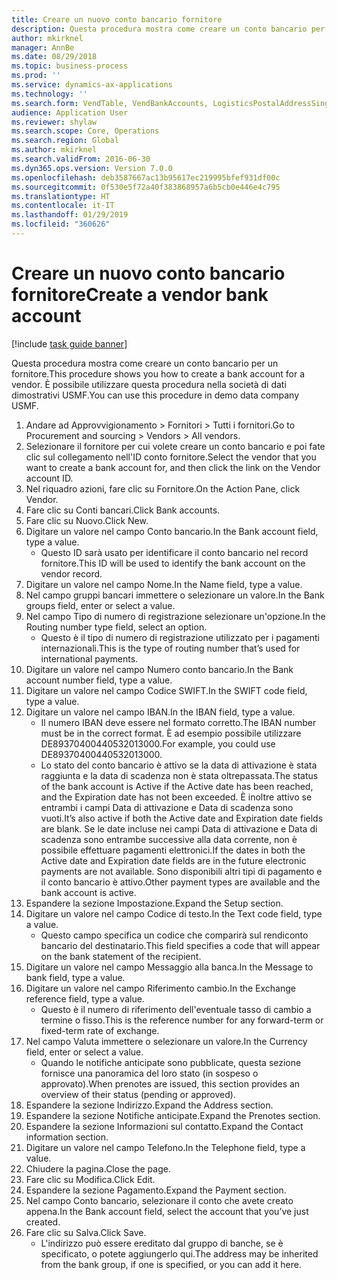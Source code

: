 ```yaml
---
title: Creare un nuovo conto bancario fornitore
description: Questa procedura mostra come creare un conto bancario per un fornitore.
author: mkirknel
manager: AnnBe
ms.date: 08/29/2018
ms.topic: business-process
ms.prod: ''
ms.service: dynamics-ax-applications
ms.technology: ''
ms.search.form: VendTable, VendBankAccounts, LogisticsPostalAddressSingle
audience: Application User
ms.reviewer: shylaw
ms.search.scope: Core, Operations
ms.search.region: Global
ms.author: mkirknel
ms.search.validFrom: 2016-06-30
ms.dyn365.ops.version: Version 7.0.0
ms.openlocfilehash: deb3587667ac13b95617ec219995bfef931df00c
ms.sourcegitcommit: 0f530e5f72a40f383868957a6b5cb0e446e4c795
ms.translationtype: HT
ms.contentlocale: it-IT
ms.lasthandoff: 01/29/2019
ms.locfileid: "360626"
---
```

# <a name="create-a-vendor-bank-account"></a><span data-ttu-id="19314-103">Creare un nuovo conto bancario fornitore</span><span class="sxs-lookup"><span data-stu-id="19314-103">Create a vendor bank account</span></span>

[!include [task guide banner](../../includes/task-guide-banner.md)]

<span data-ttu-id="19314-104">Questa procedura mostra come creare un conto bancario per un fornitore.</span><span class="sxs-lookup"><span data-stu-id="19314-104">This procedure shows you how to create a bank account for a vendor.</span></span> <span data-ttu-id="19314-105">È possibile utilizzare questa procedura nella società di dati dimostrativi USMF.</span><span class="sxs-lookup"><span data-stu-id="19314-105">You can use this procedure in demo data company USMF.</span></span>

1. <span data-ttu-id="19314-106">Andare ad Approvvigionamento > Fornitori > Tutti i fornitori.</span><span class="sxs-lookup"><span data-stu-id="19314-106">Go to Procurement and sourcing > Vendors > All vendors.</span></span>
2. <span data-ttu-id="19314-107">Selezionare il fornitore per cui volete creare un conto bancario e poi fate clic sul collegamento nell'ID conto fornitore.</span><span class="sxs-lookup"><span data-stu-id="19314-107">Select the vendor that you want to create a bank account for, and then click the link on the Vendor account ID.</span></span>
3. <span data-ttu-id="19314-108">Nel riquadro azioni, fare clic su Fornitore.</span><span class="sxs-lookup"><span data-stu-id="19314-108">On the Action Pane, click Vendor.</span></span>
4. <span data-ttu-id="19314-109">Fare clic su Conti bancari.</span><span class="sxs-lookup"><span data-stu-id="19314-109">Click Bank accounts.</span></span>
5. <span data-ttu-id="19314-110">Fare clic su Nuovo.</span><span class="sxs-lookup"><span data-stu-id="19314-110">Click New.</span></span>
6. <span data-ttu-id="19314-111">Digitare un valore nel campo Conto bancario.</span><span class="sxs-lookup"><span data-stu-id="19314-111">In the Bank account field, type a value.</span></span>
    * <span data-ttu-id="19314-112">Questo ID sarà usato per identificare il conto bancario nel record fornitore.</span><span class="sxs-lookup"><span data-stu-id="19314-112">This ID will be used to identify the bank account on the vendor record.</span></span>  
7. <span data-ttu-id="19314-113">Digitare un valore nel campo Nome.</span><span class="sxs-lookup"><span data-stu-id="19314-113">In the Name field, type a value.</span></span>
8. <span data-ttu-id="19314-114">Nel campo gruppi bancari immettere o selezionare un valore.</span><span class="sxs-lookup"><span data-stu-id="19314-114">In the Bank groups field, enter or select a value.</span></span>
9. <span data-ttu-id="19314-115">Nel campo Tipo di numero di registrazione selezionare un'opzione.</span><span class="sxs-lookup"><span data-stu-id="19314-115">In the Routing number type field, select an option.</span></span>
    * <span data-ttu-id="19314-116">Questo è il tipo di numero di registrazione utilizzato per i pagamenti internazionali.</span><span class="sxs-lookup"><span data-stu-id="19314-116">This is the type of routing number that’s used for international payments.</span></span>  
10. <span data-ttu-id="19314-117">Digitare un valore nel campo Numero conto bancario.</span><span class="sxs-lookup"><span data-stu-id="19314-117">In the Bank account number field, type a value.</span></span>
11. <span data-ttu-id="19314-118">Digitare un valore nel campo Codice SWIFT.</span><span class="sxs-lookup"><span data-stu-id="19314-118">In the SWIFT code field, type a value.</span></span>
12. <span data-ttu-id="19314-119">Digitare un valore nel campo IBAN.</span><span class="sxs-lookup"><span data-stu-id="19314-119">In the IBAN field, type a value.</span></span>
    * <span data-ttu-id="19314-120">Il numero IBAN deve essere nel formato corretto.</span><span class="sxs-lookup"><span data-stu-id="19314-120">The IBAN number must be in the correct format.</span></span> <span data-ttu-id="19314-121">È ad esempio possibile utilizzare DE89370400440532013000.</span><span class="sxs-lookup"><span data-stu-id="19314-121">For example, you could use DE89370400440532013000.</span></span>  
    * <span data-ttu-id="19314-122">Lo stato del conto bancario è attivo se la data di attivazione è stata raggiunta e la data di scadenza non è stata oltrepassata.</span><span class="sxs-lookup"><span data-stu-id="19314-122">The status of the bank account is Active if the Active date has been reached, and the Expiration date has not been exceeded.</span></span> <span data-ttu-id="19314-123">È inoltre attivo se entrambi i campi Data di attivazione e Data di scadenza sono vuoti.</span><span class="sxs-lookup"><span data-stu-id="19314-123">It’s also active if both the Active date and Expiration date fields are blank.</span></span> <span data-ttu-id="19314-124">Se le date incluse nei campi Data di attivazione e Data di scadenza sono entrambe successive alla data corrente, non è possibile effettuare pagamenti elettronici.</span><span class="sxs-lookup"><span data-stu-id="19314-124">If the dates in both the Active date and Expiration date fields are in the future electronic payments are not available.</span></span> <span data-ttu-id="19314-125">Sono disponibili altri tipi di pagamento e il conto bancario è attivo.</span><span class="sxs-lookup"><span data-stu-id="19314-125">Other payment types are available and the bank account is active.</span></span>  
13. <span data-ttu-id="19314-126">Espandere la sezione Impostazione.</span><span class="sxs-lookup"><span data-stu-id="19314-126">Expand the Setup section.</span></span>
14. <span data-ttu-id="19314-127">Digitare un valore nel campo Codice di testo.</span><span class="sxs-lookup"><span data-stu-id="19314-127">In the Text code field, type a value.</span></span>
    * <span data-ttu-id="19314-128">Questo campo specifica un codice che comparirà sul rendiconto bancario del destinatario.</span><span class="sxs-lookup"><span data-stu-id="19314-128">This field specifies a code that will appear on the bank statement of the recipient.</span></span>  
15. <span data-ttu-id="19314-129">Digitare un valore nel campo Messaggio alla banca.</span><span class="sxs-lookup"><span data-stu-id="19314-129">In the Message to bank field, type a value.</span></span>
16. <span data-ttu-id="19314-130">Digitare un valore nel campo Riferimento cambio.</span><span class="sxs-lookup"><span data-stu-id="19314-130">In the Exchange reference field, type a value.</span></span>
    * <span data-ttu-id="19314-131">Questo è il numero di riferimento dell'eventuale tasso di cambio a termine o fisso.</span><span class="sxs-lookup"><span data-stu-id="19314-131">This is the reference number for any forward-term or fixed-term rate of exchange.</span></span>  
17. <span data-ttu-id="19314-132">Nel campo Valuta immettere o selezionare un valore.</span><span class="sxs-lookup"><span data-stu-id="19314-132">In the Currency field, enter or select a value.</span></span>
    * <span data-ttu-id="19314-133">Quando le notifiche anticipate sono pubblicate, questa sezione fornisce una panoramica del loro stato (in sospeso o approvato).</span><span class="sxs-lookup"><span data-stu-id="19314-133">When prenotes are issued, this section provides an overview of their status (pending or approved).</span></span>  
18. <span data-ttu-id="19314-134">Espandere la sezione Indirizzo.</span><span class="sxs-lookup"><span data-stu-id="19314-134">Expand the Address section.</span></span>
19. <span data-ttu-id="19314-135">Espandere la sezione Notifiche anticipate.</span><span class="sxs-lookup"><span data-stu-id="19314-135">Expand the Prenotes section.</span></span>
20. <span data-ttu-id="19314-136">Espandere la sezione Informazioni sul contatto.</span><span class="sxs-lookup"><span data-stu-id="19314-136">Expand the Contact information section.</span></span>
21. <span data-ttu-id="19314-137">Digitare un valore nel campo Telefono.</span><span class="sxs-lookup"><span data-stu-id="19314-137">In the Telephone field, type a value.</span></span>
22. <span data-ttu-id="19314-138">Chiudere la pagina.</span><span class="sxs-lookup"><span data-stu-id="19314-138">Close the page.</span></span>
23. <span data-ttu-id="19314-139">Fare clic su Modifica.</span><span class="sxs-lookup"><span data-stu-id="19314-139">Click Edit.</span></span>
24. <span data-ttu-id="19314-140">Espandere la sezione Pagamento.</span><span class="sxs-lookup"><span data-stu-id="19314-140">Expand the Payment section.</span></span>
25. <span data-ttu-id="19314-141">Nel campo Conto bancario, selezionare il conto che avete creato appena.</span><span class="sxs-lookup"><span data-stu-id="19314-141">In the Bank  account field, select the account that you’ve just created.</span></span>
26. <span data-ttu-id="19314-142">Fare clic su Salva.</span><span class="sxs-lookup"><span data-stu-id="19314-142">Click Save.</span></span>
    * <span data-ttu-id="19314-143">L'indirizzo può essere ereditato dal gruppo di banche, se è specificato, o potete aggiungerlo qui.</span><span class="sxs-lookup"><span data-stu-id="19314-143">The address may be inherited from the bank group, if one is specified, or you can add it here.</span></span>  

